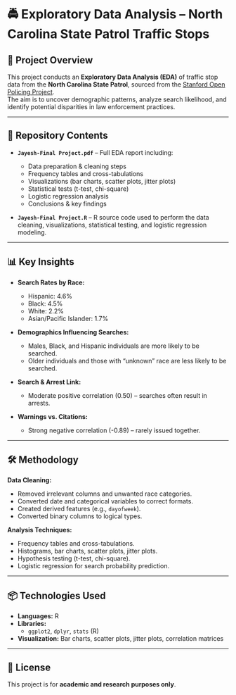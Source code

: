# 🚔 Exploratory Data Analysis – North Carolina State Patrol Traffic Stops  

## 📌 Project Overview  
This project conducts an **Exploratory Data Analysis (EDA)** of traffic stop data from the **North Carolina State Patrol**, sourced from the [Stanford Open Policing Project](https://openpolicing.stanford.edu/).  
The aim is to uncover demographic patterns, analyze search likelihood, and identify potential disparities in law enforcement practices.  

---

## 📂 Repository Contents  
- **`Jayesh-Final Project.pdf`** – Full EDA report including:  
  - Data preparation & cleaning steps  
  - Frequency tables and cross-tabulations  
  - Visualizations (bar charts, scatter plots, jitter plots)  
  - Statistical tests (t-test, chi-square)  
  - Logistic regression analysis  
  - Conclusions & key findings  

- **`Jayesh-Final Project.R`** – R source code used to perform the data cleaning, visualizations, statistical testing, and logistic regression modeling.  

---

## 📊 Key Insights  
- **Search Rates by Race:**  
  - Hispanic: 4.6%  
  - Black: 4.5%  
  - White: 2.2%  
  - Asian/Pacific Islander: 1.7%  

- **Demographics Influencing Searches:**  
  - Males, Black, and Hispanic individuals are more likely to be searched.  
  - Older individuals and those with “unknown” race are less likely to be searched.  

- **Search & Arrest Link:**  
  - Moderate positive correlation (0.50) – searches often result in arrests.  

- **Warnings vs. Citations:**  
  - Strong negative correlation (-0.89) – rarely issued together.  

---

## 🛠 Methodology  

**Data Cleaning:**  
- Removed irrelevant columns and unwanted race categories.  
- Converted date and categorical variables to correct formats.  
- Created derived features (e.g., `dayofweek`).  
- Converted binary columns to logical types.  

**Analysis Techniques:**  
- Frequency tables and cross-tabulations.  
- Histograms, bar charts, scatter plots, jitter plots.  
- Hypothesis testing (t-test, chi-square).  
- Logistic regression for search probability prediction.  

---

## 📦 Technologies Used  
- **Languages:** R  
- **Libraries:**  
  - `ggplot2`, `dplyr`, `stats` (R)  
- **Visualization:** Bar charts, scatter plots, jitter plots, correlation matrices  

---

## 📜 License  
This project is for **academic and research purposes only**.  
